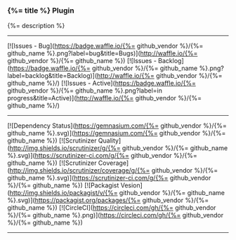 ### {%= title %} Plugin

{%= description %}

***
[![Issues - Bug](https://badge.waffle.io/{%= github_vendor %}/{%= github_name %}.png?label=bug&title=Bugs)](http://waffle.io/{%= github_vendor %}/{%= github_name %})
[![Issues - Backlog](https://badge.waffle.io/{%= github_vendor %}/{%= github_name %}.png?label=backlog&title=Backlog)](http://waffle.io/{%= github_vendor %}/{%= github_name %}/)
[![Issues - Active](https://badge.waffle.io/{%= github_vendor %}/{%= github_name %}.png?label=in progress&title=Active)](http://waffle.io/{%= github_vendor %}/{%= github_name %}/)
***
[![Dependency Status](https://gemnasium.com/{%= github_vendor %}/{%= github_name %}.svg)](https://gemnasium.com/{%= github_vendor %}/{%= github_name %})
[![Scrutinizer Quality](http://img.shields.io/scrutinizer/g/{%= github_vendor %}/{%= github_name %}.svg)](https://scrutinizer-ci.com/g/{%= github_vendor %}/{%= github_name %})
[![Scrutinizer Coverage](http://img.shields.io/scrutinizer/coverage/g/{%= github_vendor %}/{%= github_name %}.svg)](https://scrutinizer-ci.com/g/{%= github_vendor %}/{%= github_name %})
[![Packagist Vesion](http://img.shields.io/packagist/v/{%= github_vendor %}/{%= github_name %}.svg)](https://packagist.org/packages/{%= github_vendor %}/{%= github_name %})
[![CircleCI](https://circleci.com/gh/{%= github_vendor %}/{%= github_name %}.png)](https://circleci.com/gh/{%= github_vendor %}/{%= github_name %})
***